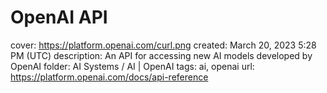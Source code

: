 # OpenAI API

cover: https://platform.openai.com/curl.png
created: March 20, 2023 5:28 PM (UTC)
description: An API for accessing new AI models developed by OpenAI
folder: AI Systems / AI | OpenAI
tags: ai, openai
url: https://platform.openai.com/docs/api-reference